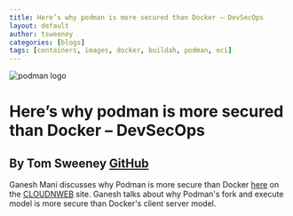 ```yaml
---
title: Here’s why podman is more secured than Docker – DevSecOps
layout: default
author: tsweeney
categories: [blogs]
tags: [containers, images, docker, buildah, podman, oci]
---
```


![podman logo](../static/vectors/raw/podman.svg)

# Here’s why podman is more secured than Docker – DevSecOps

## By Tom Sweeney [GitHub](https://github.com/TomSweeneyRedhat)

Ganesh Mani discusses why Podman is more secure than Docker [here](https://cloudnweb.dev/2019/10/heres-why-podman-is-more-secured-than-docker-devsecops/) on the [CLOUDNWEB](https://cloudnweb.dev/) site. Ganesh talks about why Podman's fork and execute model is more secure than Docker's client server model.
